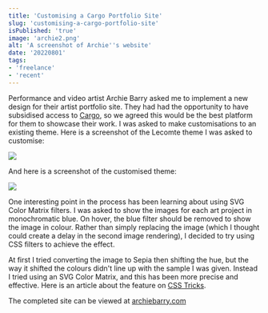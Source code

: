 ```yaml
---
title: 'Customising a Cargo Portfolio Site'
slug: 'customising-a-cargo-portfolio-site'
isPublished: 'true'
image: 'archie2.png'
alt: 'A screenshot of Archie''s website'
date: '20220801'
tags:
- 'freelance'
- 'recent'
---
```


Performance and video artist Archie Barry asked me to implement a new design for their artist portfolio site. They had had the opportunity to have subsidised access to [Cargo](https://cargo.site/), so we agreed this would be the best platform for them to showcase their work. I was asked to make customisations to an existing theme. Here is a screenshot of the Lecomte theme I was asked to
customise:

![](https://static.meri.garden/16867427999954afbf3879f9c48e01a7.png)

And here is a screenshot of the customised theme:

![](https://static.meri.garden/d3aa67bb4249c4d1baf40b6aacb1a670.png)

One interesting point in the process has been learning about using SVG Color Matrix filters. I was asked to show the images for each art project in monochromatic blue. On hover, the blue filter should be removed to show the image in colour. Rather than simply replacing the image (which I thought could create a delay in the second image rendering), I decided to try using CSS filters to achieve the effect.

At first I tried converting the image to Sepia then shifting the hue, but the way it shifted the colours didn't line up with the sample I was given. Instead I tried using an SVG Color Matrix, and this has been more precise and effective. Here is an article about the feature on [CSS Tricks](https://css-tricks.com/color-filters-can-turn-your-gray-skies-blue/).

The completed site can be viewed at [archiebarry.com](https://archiebarry.com)